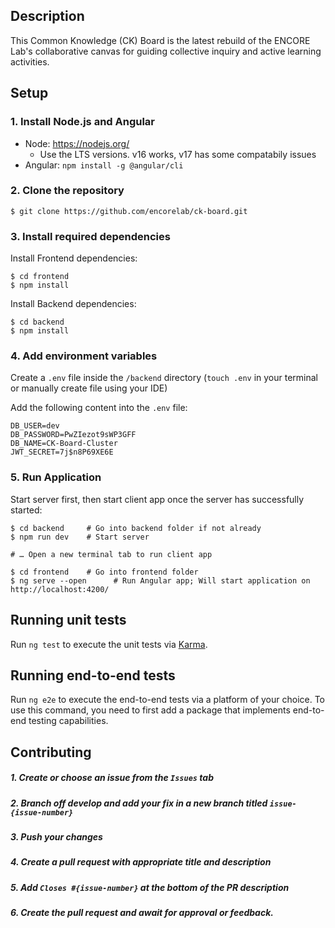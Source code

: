 ## Description

This Common Knowledge (CK) Board is the latest rebuild of the ENCORE Lab's collaborative canvas for guiding collective inquiry and active learning activities.

## Setup

### 1. Install Node.js and Angular

- Node: https://nodejs.org/
  - Use the LTS versions. v16 works, v17 has some compatabily issues
- Angular: `npm install -g @angular/cli `

### 2. Clone the repository

```shell
$ git clone https://github.com/encorelab/ck-board.git
```

### 3. Install required dependencies

Install Frontend dependencies:

```shell
$ cd frontend
$ npm install
```

Install Backend dependencies:

```shell
$ cd backend
$ npm install
```

### 4. Add environment variables

Create a `.env` file inside the `/backend` directory (`touch .env` in your terminal or manually create file using your IDE)

Add the following content into the `.env` file:

```
DB_USER=dev
DB_PASSWORD=PwZIezot9sWP3GFF
DB_NAME=CK-Board-Cluster
JWT_SECRET=7j$n8P69XE6E
```

### 5. Run Application

Start server first, then start client app once the server has successfully started:

```shell
$ cd backend     # Go into backend folder if not already
$ npm run dev    # Start server

# … Open a new terminal tab to run client app

$ cd frontend    # Go into frontend folder
$ ng serve --open      # Run Angular app; Will start application on http://localhost:4200/
```

## Running unit tests

Run `ng test` to execute the unit tests via [Karma](https://karma-runner.github.io).

## Running end-to-end tests

Run `ng e2e` to execute the end-to-end tests via a platform of your choice. To use this command, you need to first add a package that implements end-to-end testing capabilities.

## Contributing

##### 1. Create or choose an issue from the `Issues` tab

##### 2. Branch off develop and add your fix in a new branch titled `issue-{issue-number}`

##### 3. Push your changes

##### 4. Create a pull request with appropriate title and description

##### 5. Add `Closes #{issue-number}` at the bottom of the PR description

##### 6. Create the pull request and await for approval or feedback.
